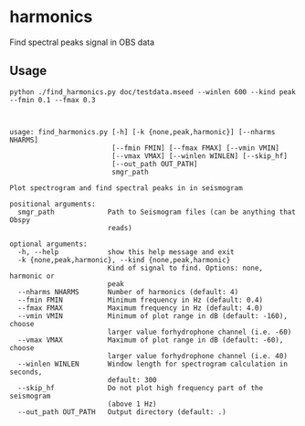 # harmonics
Find spectral peaks signal in OBS data

## Usage
    python ./find_harmonics.py doc/testdata.mseed --winlen 600 --kind peak --fmin 0.1 --fmax 0.3



    usage: find_harmonics.py [-h] [-k {none,peak,harmonic}] [--nharms NHARMS]
                             [--fmin FMIN] [--fmax FMAX] [--vmin VMIN]
                             [--vmax VMAX] [--winlen WINLEN] [--skip_hf]
                             [--out_path OUT_PATH]
                             smgr_path
    
    Plot spectrogram and find spectral peaks in in seismogram
    
    positional arguments:
      smgr_path             Path to Seismogram files (can be anything that Obspy
                            reads)
    
    optional arguments:
      -h, --help            show this help message and exit
      -k {none,peak,harmonic}, --kind {none,peak,harmonic}
                            Kind of signal to find. Options: none, harmonic or
                            peak
      --nharms NHARMS       Number of harmonics (default: 4)
      --fmin FMIN           Minimum frequency in Hz (default: 0.4)
      --fmax FMAX           Maximum frequency in Hz (default: 4.0)
      --vmin VMIN           Minimum of plot range in dB (default: -160), choose
                            larger value forhydrophone channel (i.e. -60)
      --vmax VMAX           Maximum of plot range in dB (default: -60), choose
                            larger value forhydrophone channel (i.e. 40)
      --winlen WINLEN       Window length for spectrogram calculation in seconds,
                            default: 300
      --skip_hf             Do not plot high frequency part of the seismogram
                            (above 1 Hz)
      --out_path OUT_PATH   Output directory (default: .)

## 

